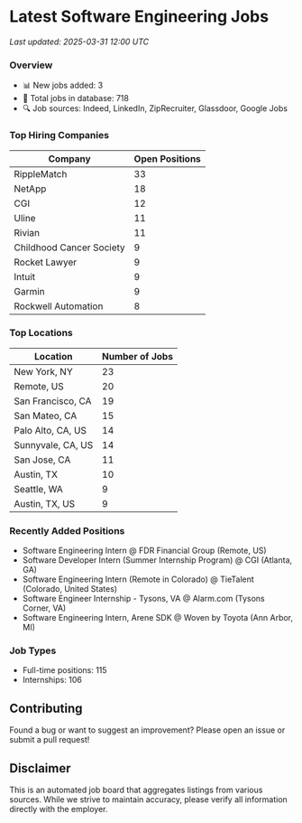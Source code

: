# Latest Software Engineering Jobs
*Last updated: 2025-03-31 12:00 UTC*

### Overview
- 📊 New jobs added: 3
- 💼 Total jobs in database: 718
- 🔍 Job sources: Indeed, LinkedIn, ZipRecruiter, Glassdoor, Google Jobs

### Top Hiring Companies
| Company | Open Positions |
|---------|---------------|
| RippleMatch | 33 |
| NetApp | 18 |
| CGI | 12 |
| Uline | 11 |
| Rivian | 11 |
| Childhood Cancer Society | 9 |
| Rocket Lawyer | 9 |
| Intuit | 9 |
| Garmin | 9 |
| Rockwell Automation | 8 |

### Top Locations
| Location | Number of Jobs |
|----------|---------------|
| New York, NY | 23 |
| Remote, US | 20 |
| San Francisco, CA | 19 |
| San Mateo, CA | 15 |
| Palo Alto, CA, US | 14 |
| Sunnyvale, CA, US | 14 |
| San Jose, CA | 11 |
| Austin, TX | 10 |
| Seattle, WA | 9 |
| Austin, TX, US | 9 |

### Recently Added Positions
- Software Engineering Intern @ FDR Financial Group (Remote, US)
- Software Developer Intern (Summer Internship Program) @ CGI (Atlanta, GA)
- Software Engineering Intern (Remote in Colorado) @ TieTalent (Colorado, United States)
- Software Engineer Internship - Tysons, VA @ Alarm.com (Tysons Corner, VA)
- Software Engineering Intern, Arene SDK @ Woven by Toyota (Ann Arbor, MI)

### Job Types
- Full-time positions: 115
- Internships: 106

## Contributing
Found a bug or want to suggest an improvement? Please open an issue or submit a pull request!

## Disclaimer
This is an automated job board that aggregates listings from various sources. While we strive to maintain accuracy, 
please verify all information directly with the employer.
